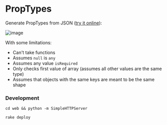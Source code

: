 # PropTypes

Generate PropTypes from JSON ([try it online](http://rmosolgo.github.io/prop-types)):

![image](https://cloud.githubusercontent.com/assets/2231765/14688299/f31173f2-070f-11e6-94cd-0f864f8ec528.png)

With some limitations:

- Can't take functions
- Assumes `null` is `any`
- Assumes any value `isRequired`
- Only checks first value of array (assumes all other values are the same type)
- Assumes that objects with the same keys are meant to be the same shape

### Development

```
cd web && python -m SimpleHTTPServer
```

```
rake deploy
```

